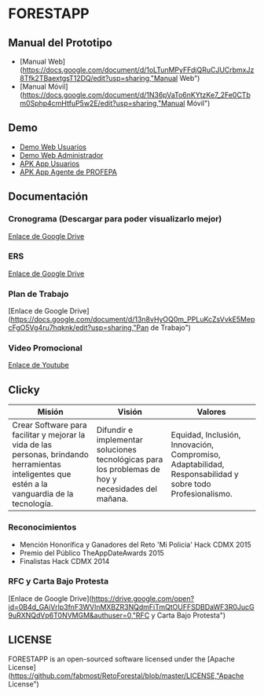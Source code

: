 # FORESTAPP

## Manual del Prototipo
* [Manual Web](https://docs.google.com/document/d/1oLTunMPyFFdjQRuCJUCrbmxJz8Tfk2TBaextgsT12DQ/edit?usp=sharing,"Manual Web")
* [Manual Móvil](https://docs.google.com/document/d/1N36pVaTo6nKYtzKe7_2Fe0CTbm0Sphp4cmHtfuP5w2E/edit?usp=sharing,"Manual Móvil")

## Demo
* [Demo Web Usuarios](http://forestapp.appjota.com/)
* [Demo Web Administrador](http://adminforestapp.appjota.com/)
* [APK App Usuarios](https://github.com/fabmost/RetoForestal/blob/master/Apps/FORESTAPP.apk)
* [APK App Agente de PROFEPA](https://github.com/fabmost/RetoForestal/blob/master/Apps/PROFEPA.apk)

## Documentación

### Cronograma (Descargar para poder visualizarlo mejor)
[Enlace de Google Drive](https://drive.google.com/file/d/0B3zEsL35AGAkVHFhaFdpYnlfZTQ/view?usp=sharing,"Cronograma")

### ERS
[Enlace de Google Drive](https://docs.google.com/document/d/1c9fw1120S_Qo9hihBXNFbNGeULCRGEVC2H-w0frDi14/edit?usp=sharing,"ERS")

### Plan de Trabajo
[Enlace de Google Drive](https://docs.google.com/document/d/13n8vHyOQ0m_PPLuKcZsVvkE5MepcFgO5Vg4ru7hqknk/edit?usp=sharing,"Pan de Trabajo")

### Video Promocional
[Enlace de Youtube](https://youtu.be/gf9ILj9WFeo)

## Clicky
| Misión     | Visión    | Valores |
|------------|-----------|---------|
|Crear Software para facilitar y mejorar la vida de las personas, brindando herramientas inteligentes que estén a la vanguardia de la tecnología.| Difundir e implementar soluciones tecnológicas para los problemas de hoy y necesidades del mañana.|Equidad, Inclusión, Innovación, Compromiso, Adaptabilidad, Responsabilidad y sobre todo Profesionalismo.|

### Reconocimientos 
* Mención Honorífica y Ganadores del Reto 'Mi Policia' Hack CDMX 2015
* Premio del Público TheAppDateAwards 2015
* Finalistas Hack CDMX 2014
 
### RFC y Carta Bajo Protesta
[Enlace de Google Drive](https://drive.google.com/open?id=0B4d_GAiVrlp3fnF3WVlnMXBZR3NQdmFiTmQtOUFFSDBDaWF3R0JucG9uRXNQdVp6T0NVMGM&authuser=0,"RFC y Carta Bajo Protesta")

## LICENSE
FORESTAPP is an open-sourced software licensed under the [Apache License](https://github.com/fabmost/RetoForestal/blob/master/LICENSE,"Apache License")
